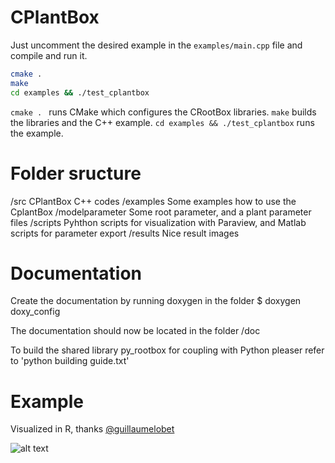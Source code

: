 # CPlantBox

Just uncomment the desired example in the `examples/main.cpp` file and compile and run it.

```bash
cmake .
make
cd examples && ./test_cplantbox
```

`cmake . ` runs CMake which configures the CRootBox libraries. `make` builds the libraries and the C++ example. `cd examples && ./test_cplantbox` runs the example.

# Folder sructure

/src			CPlantBox C++ codes
/examples 		Some examples how to use the CplantBox
/modelparameter		Some root parameter, and a plant parameter files
/scripts 		Pyhthon scripts for visualization with Paraview, and Matlab scripts for parameter export
/results 		Nice result images

# Documentation

Create the documentation by running doxygen in the folder 
$ doxygen doxy_config

The documentation should now be located in the folder /doc

To build the shared library py_rootbox for coupling with Python pleaser refer to 'python building guide.txt'

# Example

Visualized in R, thanks  [@guillaumelobet](https://github.com/guillaumelobet)

![alt text](https://github.com/Plant-Root-Soil-Interactions-Modelling/CPlantBox/blob/master/results/plant.gif "Tree with leafs")

